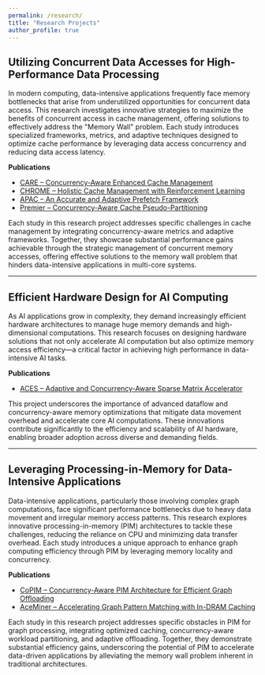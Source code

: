 ```yaml
---
permalink: /research/
title: "Research Projects"
author_profile: true
---
```


## Utilizing Concurrent Data Accesses for High-Performance Data Processing

In modern computing, data-intensive applications frequently face memory bottlenecks that arise from underutilized opportunities for concurrent data access. This research investigates innovative strategies to maximize the benefits of concurrent access in cache management, offering solutions to effectively address the "Memory Wall" problem. Each study introduces specialized frameworks, metrics, and adaptive techniques designed to optimize cache performance by leveraging data access concurrency and reducing data access latency.

**Publications**

- [CARE – Concurrency-Aware Enhanced Cache Management](../publications/HPCA2023)
- [CHROME – Holistic Cache Management with Reinforcement Learning](../publications/HPCA2024)
- [APAC – An Accurate and Adaptive Prefetch Framework](../publications/ICCD2020)
- [Premier – Concurrency-Aware Cache Pseudo-Partitioning](../publications/ICCD2021)


Each study in this research project addresses specific challenges in cache management by integrating concurrency-aware metrics and adaptive frameworks. Together, they showcase substantial performance gains achievable through the strategic management of concurrent memory accesses, offering effective solutions to the memory wall problem that hinders data-intensive applications in multi-core systems.

---

## Efficient Hardware Design for AI Computing

As AI applications grow in complexity, they demand increasingly efficient hardware architectures to manage huge memory demands and high-dimensional computations. This research focuses on designing hardware solutions that not only accelerate AI computation but also optimize memory access efficiency—a critical factor in achieving high performance in data-intensive AI tasks.

**Publications**

- [ACES – Adaptive and Concurrency-Aware Sparse Matrix Accelerator](../publications/ASPLOS2024)

This project underscores the importance of advanced dataflow and concurrency-aware memory optimizations that mitigate data movement overhead and accelerate core AI computations. These innovations contribute significantly to the efficiency and scalability of AI hardware, enabling broader adoption across diverse and demanding fields.

---

## Leveraging Processing-in-Memory for Data-Intensive Applications

Data-intensive applications, particularly those involving complex graph computations, face significant performance bottlenecks due to heavy data movement and irregular memory access patterns. This research explores innovative processing-in-memory (PIM) architectures to tackle these challenges, reducing the reliance on CPU and minimizing data transfer overhead. Each study introduces a unique approach to enhance graph computing efficiency through PIM by leveraging memory locality and concurrency.

**Publications**

- [CoPIM – Concurrency-Aware PIM Architecture for Efficient Graph Offloading](../publications/ISLPED2021)
- [AceMiner – Accelerating Graph Pattern Matching with In-DRAM Caching](../publications/ICCD2024)

Each study in this research project addresses specific obstacles in PIM for graph processing, integrating optimized caching, concurrency-aware workload partitioning, and adaptive offloading. Together, they demonstrate substantial efficiency gains, underscoring the potential of PIM to accelerate data-driven applications by alleviating the memory wall problem inherent in traditional architectures.
